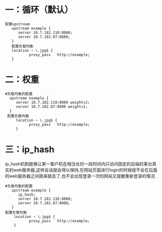 # 一：循环（默认）

```
配置upstream
   upstream example {
      server 10.7.182.110:8080;
      server 10.7.182.87:8080;
   }
   配置负载均衡
   location ~ \.jpg$ {
           proxy_pass   http://example;
   }
```

# 二：权重

```
#负载均衡的配置
  upstream example {
     server 10.7.182.110:8080 weight=2;
     server 10.7.182.87:8080 weight=1;
  }
 配置负载均衡
     location ~ \.jpg$ {
           proxy_pass   http://example;
     }
```

# 三：ip_hash

ip_hash机制能够让某一客户机在相当长的一段时间内只访问固定的后端的某台真实的web服务器,这样会话就会得以保持,在网站页面进行login的时候就不会在后面的web服务器之间跳来跳去了,也不会出现登录一次的网站又提醒重新登录的情况.

```
#负载均衡的配置
   upstream example {
      ip_hash;
      server 10.7.182.110:8080;
      server 10.7.182.87:8080;
   }
配置负载均衡
    location ~ \.jpg$ {
           proxy_pass   http://example;
    }
```


